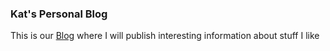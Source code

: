 ### Kat's Personal Blog

This is our [Blog](https://katcaola.github.io/) where I will publish interesting information about stuff I like